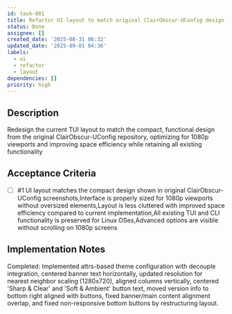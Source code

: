 ```yaml
---
id: task-001
title: Refactor UI layout to match original ClairObscur-UConfig design
status: Done
assignee: []
created_date: '2025-08-31 06:32'
updated_date: '2025-09-01 04:36'
labels:
  - ui
  - refactor
  - layout
dependencies: []
priority: high
---
```


## Description

Redesign the current TUI layout to match the compact, functional design from the original ClairObscur-UConfig repository, optimizing for 1080p viewports and improving space efficiency while retaining all existing functionality

## Acceptance Criteria
<!-- AC:BEGIN -->
- [ ] #1 UI layout matches the compact design shown in original ClairObscur-UConfig screenshots,Interface is properly sized for 1080p viewports without oversized elements,Layout is less cluttered with improved space efficiency compared to current implementation,All existing TUI and CLI functionality is preserved for Linux OSes,Advanced options are visible without scrolling on 1080p screens
<!-- AC:END -->

## Implementation Notes

Completed: Implemented attrs-based theme configuration with decouple integration, centered banner text horizontally, updated resolution for nearest neighbor scaling (1280x720), aligned columns vertically, centered 'Sharp & Clear' and 'Soft & Ambient' button text, moved version info to bottom right aligned with buttons, fixed banner/main content alignment overlap, and fixed non-responsive bottom buttons by restructuring layout.
